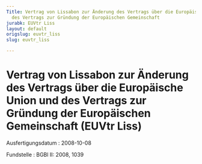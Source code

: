 ```yaml
---
Title: Vertrag von Lissabon zur Änderung des Vertrags über die Europäische Union und
  des Vertrags zur Gründung der Europäischen Gemeinschaft
jurabk: EUVtr Liss
layout: default
origslug: euvtr_liss
slug: euvtr_liss

---
```


# Vertrag von Lissabon zur Änderung des Vertrags über die Europäische Union und des Vertrags zur Gründung der Europäischen Gemeinschaft (EUVtr Liss)

Ausfertigungsdatum
:   2008-10-08

Fundstelle
:   BGBl II: 2008, 1039

